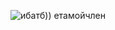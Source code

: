 ![ибатб)) етамойчлен](https://cdn.discordapp.com/attachments/632398501220974644/745733074117197894/925013828.png)
